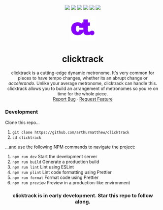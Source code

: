 <a name="readme-top"></a>

<div align="center">
  <img src="https://img.shields.io/github/contributors/arthurmatthew/clicktrack">
  <img src="https://img.shields.io/github/forks/arthurmatthew/clicktrack">
  <img src="https://img.shields.io/github/stars/arthurmatthew/clicktrack">
  <img src="https://img.shields.io/github/issues-pr/arthurmatthew/clicktrack">
  <img src="https://img.shields.io/github/issues/arthurmatthew/clicktrack">
  <img src="https://img.shields.io/github/license/arthurmatthew/clicktrack">
</div>


<br />
<div align="center">
<a href="https://github.com/arthurmatthew/clicktrack">
  <img src="/public/android-chrome-512x512.png" alt="Logo" width="80" height="80">
</a>

<h1 align="center">clicktrack</h1>

  <p align="center">
    clicktrack is a cutting-edge dynamic metronome. It's very common for pieces to have tempo changes, whether its an abrupt change or <i>accelerando</i>. Unlike your average metronome, clicktrack can handle this. clicktrack allows you to build an arrangement of metronomes so you're on time for the whole piece.
    <br />
    <a href="https://github.com/arthurmatthew/clicktrack/issues">Report Bug</a>
    ·
    <a href="https://github.com/arthurmatthew/clicktrack/issues">Request Feature</a>
  </p>
</div>

<h3>Development</h3>

Clone this repo... 

1. `git clone https://github.com/arthurmatthew/clicktrack`
2. `cd clicktrack`
   
...and use the following NPM commands to navigate the project:

1. `npm run dev` Start the development server
2. `npm run build` Generate a production build
3. `npm run lint` Lint using ESLint
4. `npm run plint` Lint code formatting using Prettier
5. `npm run format` Format code using Prettier
6. `npm run preview` Preview in a production-like environment

<h3 align="center">clicktrack is in early development. Star this repo to follow along.</h3>
